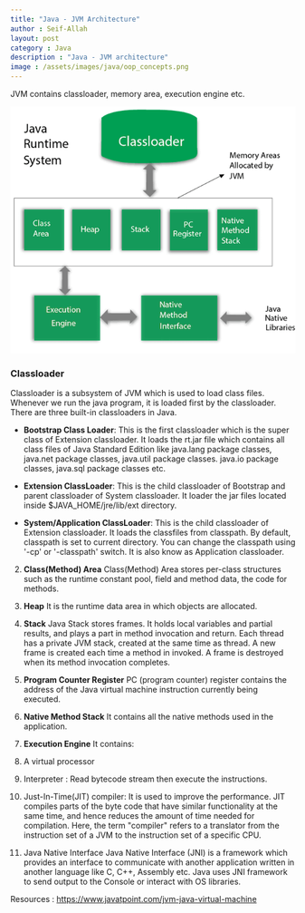 ```yaml
---
title: "Java - JVM Architecture"
author : Seif-Allah
layout: post
category : Java
description : "Java - JVM architecture"
image : /assets/images/java/oop_concepts.png
---
```




JVM contains classloader, memory area, execution engine etc.


![JVM Architecture](/assets/images/java/jvm-architecture.png)


### Classloader

Classloader is a subsystem of JVM which is used to load class files. Whenever we run the java program, it is loaded first by the classloader. There are three built-in classloaders in Java. 

 - **Bootstrap Class Loader**: This is the first classloader which is the super class of Extension classloader. It loads the rt.jar file which contains all class files of Java Standard Edition like java.lang package classes, java.net package classes, java.util package classes. java.io package classes, java.sql package classes etc. 

 - **Extension ClassLoader**: This is the child classloader of Bootstrap and parent classloader of System classloader. It loader the jar files located inside $JAVA_HOME/jre/lib/ext directory.

 - **System/Application ClassLoader**: This is the child classloader of Extension classloader. It loads the classfiles from classpath. By default, classpath is set to current directory. You can change the classpath using '-cp' or '-classpath' switch. It is also know as Application classloader.


2. **Class(Method) Area**
Class(Method) Area stores per-class structures such as the runtime constant pool, field and method data, the code for methods.

3. **Heap**
It is the runtime data area in which objects are allocated.

4. **Stack**
Java Stack stores frames. It holds local variables and partial results, and plays a part in method invocation and return. 
Each thread has a private JVM stack, created at the same time as thread. 
A new frame is created each time a method in invoked. A frame is destroyed when its method invocation completes.

5. **Program Counter Register**
PC (program counter) register contains the address of the Java virtual machine instruction currently being executed. 

6. **Native Method Stack**
It contains all the native methods used in the application.

7. **Execution Engine**
It contains: 
 1. A virtual processor
 2. Interpreter : Read bytecode stream then execute the instructions.
 3. Just-In-Time(JIT) compiler: It is used to improve the performance. JIT compiles parts of the byte code that have similar functionality at the same time, and hence reduces the amount of time needed for compilation. Here, the term "compiler" refers to a translator from the instruction set of a JVM to the instruction set of a specific CPU.

8. Java Native Interface
Java Native Interface (JNI) is a framework which provides an interface to communicate with another application written in another language like C, C++, Assembly etc. Java uses JNI framework to send output to the Console or interact with OS libraries.




Resources : https://www.javatpoint.com/jvm-java-virtual-machine

